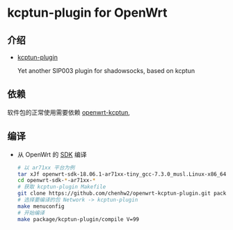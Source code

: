 # kcptun-plugin for OpenWrt

## 介绍

- [kcptun-plugin][k]

  Yet another SIP003 plugin for shadowsocks, based on kcptun

## 依赖

软件包的正常使用需要依赖 [openwrt-kcptun][openwrt-precompiled-feeds],

## 编译

- 从 OpenWrt 的 [SDK][s] 编译

  ```bash
  # 以 ar71xx 平台为例
  tar xJf openwrt-sdk-18.06.1-ar71xx-tiny_gcc-7.3.0_musl.Linux-x86_64.tar.xz
  cd openwrt-sdk-*-ar71xx-*
  # 获取 kcptun-plugin Makefile
  git clone https://github.com/chenhw2/openwrt-kcptun-plugin.git package/kcptun-plugin
  # 选择要编译的包 Network -> kcptun-plugin
  make menuconfig
  # 开始编译
  make package/kcptun-plugin/compile V=99
  ```

[s]: https://openwrt.org/docs/guide-developer/using_the_sdk#obtain_the_sdk
[k]: https://github.com/zhanhb/kcptun-sip003-wrapper
[openwrt-precompiled-feeds]: https://github.com/honwen/openwrt-precompiled-feeds
